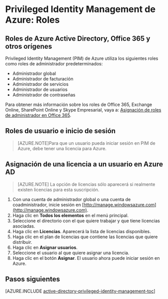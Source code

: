 <properties
   pageTitle="Privileged Identity Management de Azure: Roles"
   description="Obtenga información sobre los roles que se usan para identidades con privilegios con la extensión de Privileged Identity Management de Azure."
   services="active-directory"
   documentationCenter=""
   authors="kgremban"
   manager="stevenpo"
   editor=""/>

<tags
   ms.service="active-directory"
   ms.devlang="na"
   ms.topic="article"
   ms.tgt_pltfrm="na"
   ms.workload="identity"
   ms.date="01/21/2016"
   ms.author="kgremban"/>

# Privileged Identity Management de Azure: Roles

<!-- **PLACEHOLDER: Need description of how this works. Azure PIM uses roles from MSODS objects.**-->

## Roles de Azure Active Directory, Office 365 y otros orígenes

Privileged Identity Management (PIM) de Azure utiliza los siguientes roles como roles de administrador predeterminados:

- Administrador global
- Administrador de facturación
- Administrador de servicios
- Administrador de usuarios
- Administrador de contraseñas

Para obtener más información sobre los roles de Office 365, Exchange Online, SharePoint Online y Skype Empresarial, vaya a: [Asignación de roles de administrador en Office 365](https://support.office.com/es-ES/article/Assigning-admin-roles-in-Office-365-eac4d046-1afd-4f1a-85fc-8219c79e1504?ui=es-ES&rs=es-ES&ad=US).

<!--**PLACEHOLDER: The above article may not be the one we want since PIM gets roles from places other that Office 365**-->


<!-- ## The PIM Security Administrator Role **PLACEHOLDER: Need description of the Security Administrator role.**-->

## Roles de usuario e inicio de sesión
> [AZURE.NOTE]Para que un usuario pueda iniciar sesión en PIM de Azure, debe tener una licencia para Azure.

## Asignación de una licencia a un usuario en Azure AD

> [AZURE.NOTE] La opción de licencias sólo aparecerá si realmente existen licencias para esta suscripción.

1. Con una cuenta de administrador global o una cuenta de coadministrador, inicie sesión en [http://manage.windowsazure.com](http://manage.windowsazure.com).
2. Haga clic en **Todos los elementos** en el menú principal.
3. Seleccione el directorio con el que quiere trabajar y que tiene licencias asociadas.
4. Haga clic en **Licencias**. Aparecerá la lista de licencias disponibles.
5. Haga clic en el plan de licencias que contiene las licencias que quiere distribuir.
6. Haga clic en **Asignar usuarios**.
7. Seleccione el usuario al que quiere asignar una licencia.
8. Haga clic en el botón **Asignar**. El usuario ahora puede iniciar sesión en Azure.

<!--Every topic should have next steps and links to the next logical set of content to keep the customer engaged-->
## Pasos siguientes
[AZURE.INCLUDE [active-directory-privileged-identity-management-toc](../../includes/active-directory-privileged-identity-management-toc.md)]

<!---HONumber=AcomDC_0204_2016-->